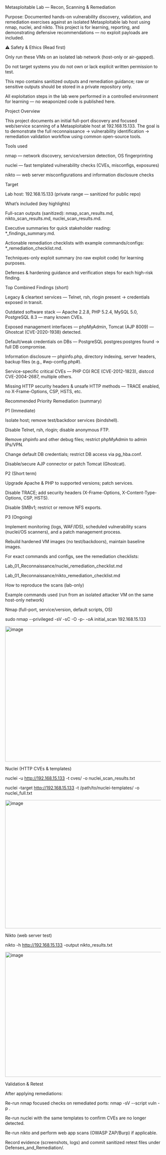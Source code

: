 Metasploitable Lab — Recon, Scanning & Remediation

Purpose: Documented hands-on vulnerability discovery, validation, and remediation exercises against an isolated Metasploitable lab host using nmap, nuclei, and nikto. This project is for learning, reporting, and demonstrating defensive recommendations — no exploit payloads are included.

⚠️ Safety & Ethics (Read first)

Only run these VMs on an isolated lab network (host-only or air-gapped).

Do not target systems you do not own or lack explicit written permission to test.

This repo contains sanitized outputs and remediation guidance; raw or sensitive outputs should be stored in a private repository only.

All exploitation steps in the lab were performed in a controlled environment for learning — no weaponized code is published here.

Project Overview

This project documents an initial full-port discovery and focused web/service scanning of a Metasploitable host at 192.168.15.133. The goal is to demonstrate the full reconnaissance → vulnerability identification → remediation validation workflow using common open-source tools.

Tools used

nmap — network discovery, service/version detection, OS fingerprinting

nuclei — fast templated vulnerability checks (CVEs, misconfigs, exposures)

nikto — web server misconfigurations and information disclosure checks

Target

Lab host: 192.168.15.133 (private range — sanitized for public repo)

What’s included (key highlights)

Full-scan outputs (sanitized): nmap_scan_results.md, nikto_scan_results.md, nuclei_scan_results.md.

Executive summaries for quick stakeholder reading: *_findings_summary.md.

Actionable remediation checklists with example commands/configs: *_remediation_checklist.md.

Techniques-only exploit summary (no raw exploit code) for learning purposes.

Defenses & hardening guidance and verification steps for each high-risk finding.

Top Combined Findings (short)

Legacy & cleartext services — Telnet, rsh, rlogin present → credentials exposed in transit.

Outdated software stack — Apache 2.2.8, PHP 5.2.4, MySQL 5.0, PostgreSQL 8.3 — many known CVEs.

Exposed management interfaces — phpMyAdmin, Tomcat (AJP 8009) — Ghostcat (CVE-2020-1938) detected.

Default/weak credentials on DBs — PostgreSQL postgres:postgres found → full DB compromise.

Information disclosure — phpinfo.php, directory indexing, server headers, backup files (e.g., #wp-config.php#).

Service-specific critical CVEs — PHP CGI RCE (CVE-2012-1823), distccd CVE-2004-2687, multiple others.

Missing HTTP security headers & unsafe HTTP methods — TRACE enabled, no X-Frame-Options, CSP, HSTS, etc.

Recommended Priority Remediation (summary)

P1 (Immediate)

Isolate host; remove test/backdoor services (bindshell).

Disable Telnet, rsh, rlogin; disable anonymous FTP.

Remove phpinfo and other debug files; restrict phpMyAdmin to admin IPs/VPN.

Change default DB credentials; restrict DB access via pg_hba.conf.

Disable/secure AJP connector or patch Tomcat (Ghostcat).

P2 (Short term)

Upgrade Apache & PHP to supported versions; patch services.

Disable TRACE; add security headers (X-Frame-Options, X-Content-Type-Options, CSP, HSTS).

Disable SMBv1; restrict or remove NFS exports.

P3 (Ongoing)

Implement monitoring (logs, WAF/IDS), scheduled vulnerability scans (nuclei/OS scanners), and a patch management process.

Rebuild hardened VM images (no test/backdoors), maintain baseline images.

For exact commands and configs, see the remediation checklists:

Lab_01_Reconnaissance/nuclei_remediation_checklist.md

Lab_01_Reconnaissance/nikto_remediation_checklist.md

How to reproduce the scans (lab-only)

Example commands used (run from an isolated attacker VM on the same host-only network)

Nmap (full-port, service/version, default scripts, OS)

sudo nmap --privileged -sV -sC -O -p- -oA initial_scan 192.168.15.133

<img width="978" height="438" alt="image" src="https://github.com/user-attachments/assets/8a019ddb-7556-4add-b3ad-22fb44dda701" />

Nuclei (HTTP CVEs & templates)

nuclei -u http://192.168.15.133 -t cves/ -o nuclei_scan_results.txt

nuclei -target http://192.168.15.133 -t /path/to/nuclei-templates/ -o nuclei_full.txt

<img width="1027" height="415" alt="image" src="https://github.com/user-attachments/assets/9c34f128-ef1b-4202-9665-73639dc44833" />



Nikto (web server test)

nikto -h http://192.168.15.133 -output nikto_results.txt

<img width="1044" height="404" alt="image" src="https://github.com/user-attachments/assets/443f0124-27d0-4f0c-84ba-6125a245b0a2" />


Validation & Retest

After applying remediations:

Re-run nmap focused checks on remediated ports: nmap -sV --script vuln -p <ports> <target>.

Re-run nuclei with the same templates to confirm CVEs are no longer detected.

Re-run nikto and perform web app scans (OWASP ZAP/Burp) if applicable.

Record evidence (screenshots, logs) and commit sanitized retest files under Defenses_and_Remediation/.
